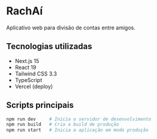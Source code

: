 # RachAí

Aplicativo web para divisão de contas entre amigos.

## Tecnologias utilizadas

- Next.js 15
- React 19
- Tailwind CSS 3.3
- TypeScript
- Vercel (deploy)

## Scripts principais

```bash
npm run dev     # Inicia o servidor de desenvolvimento
npm run build   # Cria a build de produção
npm run start   # Inicia a aplicação em modo produção
```

